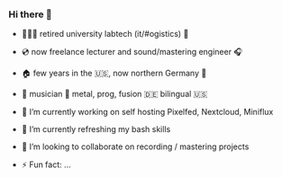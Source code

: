 ### Hi there 👋

- 🧑🏼‍💻 retired university labtech (it/#ogistics) 🏫
- 💿 now freelance lecturer and sound/mastering engineer 🎧
- 🏠 few years in the 🇺🇸, now northern Germany 🌊
- 🎸 musician 🤘 metal, prog, fusion 🇩🇪 bilingual 🇺🇸

-  🔭 I’m currently working on self hosting Pixelfed, Nextcloud, Miniflux
- 🌱 I’m currently refreshing my bash skills
- 👯 I’m looking to collaborate on recording / mastering projects
- ⚡ Fun fact: ...

